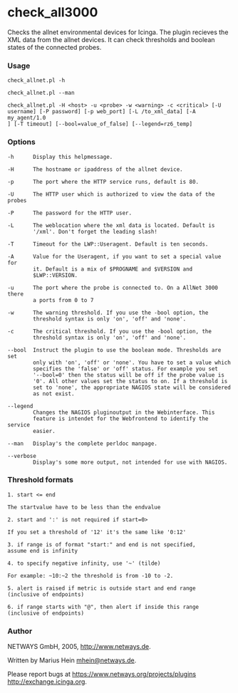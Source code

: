 check_all3000
=============

Checks the allnet environmental devices for Icinga.
The plugin recieves the XML data from the allnet devices. It can check thresholds and boolean states of the connected probes.

### Usage
    check_allnet.pl -h

    check_allnet.pl --man

    check_allnet.pl -H <host> -u <probe> -w <warning> -c <critical> [-U
    username] [-P password] [-p web_port] [-L /to_xml_data] [-A my_agent/1.0
    ] [-T timeout] [--bool=value_of_false] [--legend=rz6_temp]


### Options

    -h      Display this helpmessage.

    -H      The hostname or ipaddress of the allnet device.

    -p      The port where the HTTP service runs, default is 80.

    -U      The HTTP user which is authorized to view the data of the probes

    -P      The password for the HTTP user.

    -L      The weblocation where the xml data is located. Default is
            '/xml'. Don't forget the leading slash!

    -T      Timeout for the LWP::Useragent. Default is ten seconds.

    -A      Value for the Useragent, if you want to set a special value for
            it. Default is a mix of $PROGNAME and $VERSION and
            $LWP::VERSION.

    -u      The port where the probe is connected to. On a AllNet 3000 there
            a ports from 0 to 7

    -w      The warning threshold. If you use the -bool option, the
            threshold syntax is only 'on', 'off' and 'none'.

    -c      The critical threshold. If you use the -bool option, the
            threshold syntax is only 'on', 'off' and 'none'.

    --bool  Instruct the plugin to use the boolean mode. Thresholds are set
            only with 'on', 'off' or 'none'. You have to set a value which
            specifies the 'false' or 'off' status. For example you set
            '--bool=0' then the status will be off if the probe value is
            '0'. All other values set the status to on. If a threshold is
            set to 'none', the appropriate NAGIOS state will be considered
            as not exist.

    --legend
            Changes the NAGIOS pluginoutput in the Webinterface. This
            feature is intendet for the Webfrontend to identify the service
            easier.

    --man   Display's the complete perldoc manpage.

    --verbose
            Display's some more output, not intended for use with NAGIOS.

### Threshold formats
    1. start <= end

    The startvalue have to be less than the endvalue

    2. start and ':' is not required if start=0>

    If you set a threshold of '12' it's the same like '0:12'

    3. if range is of format "start:" and end is not specified,
    assume end is infinity

    4. to specify negative infinity, use '~' (tilde)

    For example: ~10:~2 the threshold is from -10 to -2.

    5. alert is raised if metric is outside start and end range
    (inclusive of endpoints)

    6. if range starts with "@", then alert if inside this range
    (inclusive of endpoints)


### Author

NETWAYS GmbH, 2005, http://www.netways.de.

Written by Marius Hein <mhein@netways.de>.

Please report bugs at https://www.netways.org/projects/plugins
http://exchange.icinga.org.

